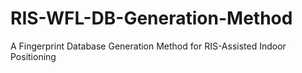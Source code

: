 # RIS-WFL-DB-Generation-Method
A Fingerprint Database Generation Method for RIS-Assisted Indoor Positioning
